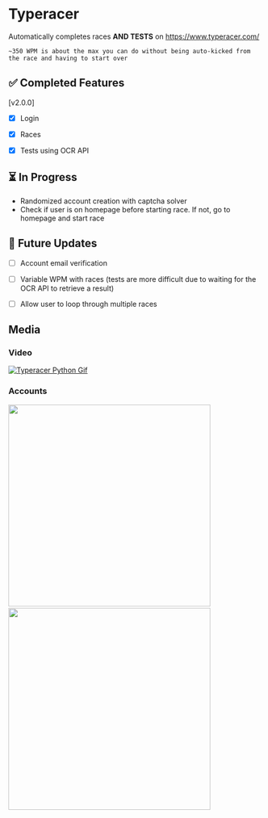 # Typeracer
Automatically completes races **AND TESTS** on https://www.typeracer.com/

`~350 WPM is about the max you can do without being auto-kicked from the race and having to start over`

## ✅ Completed Features
[v2.0.0]
- [x] Login
- [x] Races
- [x] Tests using OCR API


## ⏳ In Progress
- Randomized account creation with captcha solver
- Check if user is on homepage before starting race. If not, go to homepage and start race


## 🚧 Future Updates

- [ ] Account email verification
- [ ] Variable WPM with races (tests are more difficult due to waiting for the OCR API to retrieve a result)
- [ ] Allow user to loop through multiple races


## Media
### Video
[![Typeracer Python Gif](https://github.com/Anjato/typeracer-python/blob/master/media/preview.gif)](https://player.vimeo.com/video/769885444/)

### Accounts
<img src="https://user-images.githubusercontent.com/13285227/201352103-b5c9af11-89f9-4ce4-a510-e4d6b596f74a.png" width="400" /> &emsp; <img src="https://user-images.githubusercontent.com/13285227/201352105-93a91fe3-de5d-47f9-9d30-df82d012ff19.png" width="400"/>
